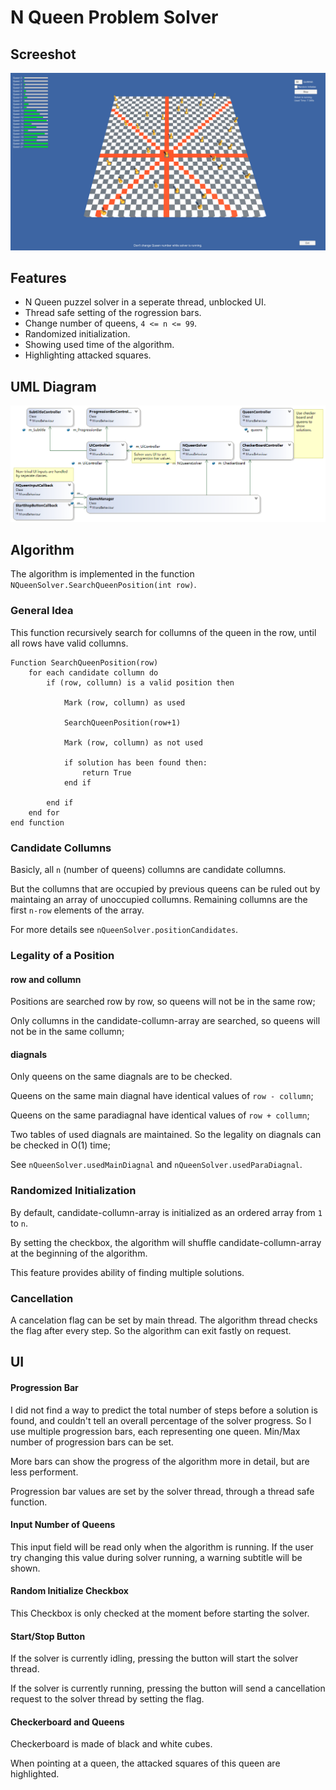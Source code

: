 # N Queen Problem Solver
## Screeshot
![Screen shot](./doc/screenshot.jpg)
## Features
* N Queen puzzel solver in a seperate thread, unblocked UI.
* Thread safe setting of the rogression bars.
* Change number of queens, `4 <= n <= 99`.
* Randomized initialization.
* Showing used time of the algorithm.
* Highlighting attacked squares.

## UML Diagram
![UML Diagram](./doc/ClassUMLDiagram.png)
## Algorithm
The algorithm is implemented in the function `NQueenSolver.SearchQueenPosition(int row)`.

### General Idea
This function recursively search for collumns of the queen in the row, until all rows have valid collumns.

```
Function SearchQueenPosition(row)
    for each candidate collumn do
        if (row, collumn) is a valid position then

            Mark (row, collumn) as used
            
            SearchQueenPosition(row+1)

            Mark (row, collumn) as not used
            
            if solution has been found then:
                return True
            end if

        end if
    end for
end function
```
### Candidate Collumns
Basicly, all `n` (number of queens) collumns are candidate collumns.

But the collumns that are occupied by previous queens can be ruled out by maintaing an array of unoccupied collumns. Remaining collumns are the first `n-row` elements of the array.

For more details see `nQueenSolver.positionCandidates`.

### Legality of a Position
#### row and collumn
Positions are searched row by row, so queens will not be in the same row;

Only collumns in the candidate-collumn-array are searched, so queens will not be in the same collumn;

#### diagnals
Only queens on the same diagnals are to be checked. 

Queens on the same main diagnal have identical values of `row - collumn`;

Queens on the same paradiagnal have identical values of `row + collumn`;

Two tables of used diagnals are maintained. So the legality on diagnals can be checked in O(1) time;

See `nQueenSolver.usedMainDiagnal` and `nQueenSolver.usedParaDiagnal`.

### Randomized Initialization
By default, candidate-collumn-array is initialized as an ordered array from `1` to `n`.

By setting the checkbox, the algorithm will shuffle candidate-collumn-array at the beginning of the algorithm.

This feature provides ability of finding multiple solutions.

### Cancellation
A cancelation flag can be set by main thread. The algorithm thread checks the flag after every step. So the algorithm can exit fastly on request.

## UI
#### Progression Bar
I did not find a way to predict the total number of steps before a solution is found, and couldn't tell an overall percentage of the solver progress. So I use multiple progression bars, each representing one queen. Min/Max number of progression bars can be set.

More bars can show the progress of the algorithm more in detail, but are less performent.

Progression bar values are set by the solver thread, through a thread safe function.

#### Input Number of Queens
This input field will be read only when the algorithm is running. If the user try changing this value during solver running, a warning subtitle will be shown.

#### Random Initialize Checkbox
This Checkbox is only checked at the moment before starting the solver.

#### Start/Stop Button
If the solver is currently idling, pressing the button will start the solver thread.

If the solver is currently running, pressing the button will send a cancellation request to the solver thread by setting the flag.

#### Checkerboard and Queens
Checkerboard is made of black and white cubes.

When pointing at a queen, the attacked squares of this queen are highlighted.